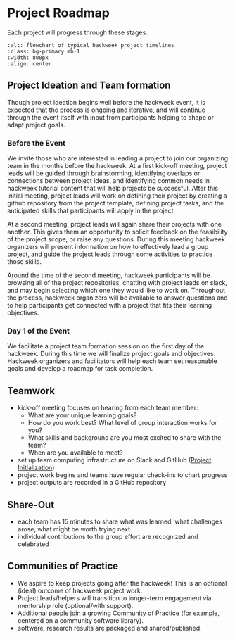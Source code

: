 # Project Roadmap

Each project will progress through these stages: 

```{image} ../img/project-timeline.png
:alt: flowchart of typical hackweek project timelines
:class: bg-primary mb-1
:width: 800px
:align: center
```

## **Project Ideation and Team formation**

Though project ideation begins well before the hackweek event, it is expected that the process is ongoing and iterative, and will continue through the event itself with input from participants helping to shape or adapt project goals.

### Before the Event

We invite those who are interested in leading a project to join our organizing team in the months before the hackweek. At a first kick-off meeting, project leads will be guided through brainstorming, identifying overlaps or connections between project ideas, and identifying common needs in hackweek tutorial content that will help projects be successful. After this initial meeting, project leads will work on defining their project by creating a github repository from the project template, defining project tasks, and the anticipated skills that participants will apply in the project. 

At a second meeting, project leads will again share their projects with one another. This gives them an opportunity to solicit feedback on the feasibility of the project scope, or raise any questions. During this meeting hackweek organizers will present information on how to effectively lead a group project, and guide the project leads through some activities to practice those skills. 

Around the time of the second meeting, hackweek participants will be browsing all of the project repositories, chatting with project leads on slack, and may begin selecting which one they would like to work on. Throughout the process, hackweek organizers will be available to answer questions and to help participants get connected with a project that fits their learning objectives.


### Day 1 of the Event

We facilitate a project team formation session on the first day of the hackweek. During this time we will finalize project goals and objectives. Hackweek organizers and facilitators will help each team set reasonable goals and develop a roadmap for task completion.

## **Teamwork**

* kick-off meeting focuses on hearing from each team member:
    * What are your unique learning goals? 
    * How do you work best? What level of group interaction works for you?
    * What skills and background are you most excited to share with the team?
    * When are you available to meet?
* set up team computing infrastructure on Slack and GitHub ([Project Initialization](project_initialization)) 
* project work begins and teams have regular check-ins to chart progress
* project outputs are recorded in a GitHub repository

## **Share-Out** 

* each team has 15 minutes to share what was learned, what challenges arose, what might be worth trying next
* individual contributions to the group effort are recognized and celebrated

## **Communities of Practice**

* We aspire to keep projects going after the hackweek! This is an optional (ideal) outcome of hackweek project work.
* Project leads/helpers will transition to longer-term engagement via mentorship role (optional/with support).
* Additional people join a growing Community of Practice (for example, centered on a community software library).
* software, research results are packaged and shared/published. 




